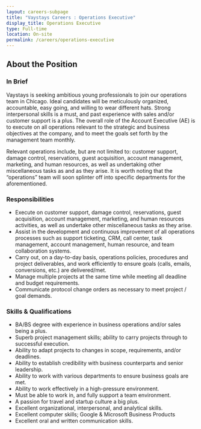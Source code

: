 ```yaml
---
layout: careers-subpage
title: "Vaystays Careers : Operations Executive"
display_title: Operations Executive
type: Full-time
location: On-site
permalink: /careers/operations-executive
---
```


## About the Position
### In Brief
Vaystays is seeking ambitious young professionals to join our operations team in Chicago. Ideal candidates will be meticulously organized, accountable, easy going, and willing to wear different hats. Strong interpersonal skills is a must, and past experience with sales and/or customer support is a plus.
The overall role of the Account Executive (AE) is to execute on all operations relevant to the strategic and business objectives at the company, and to meet the goals set forth by the management team monthly.

Relevant operations include, but are not limited to: customer support, damage control, reservations, guest acquisition, account management, marketing, and human resources, as well as undertaking other miscellaneous tasks as and as they arise. It is worth noting that the “operations” team will soon splinter off into specific departments for the aforementioned.

### Responsibilities
* Execute on customer support, damage control, reservations, guest acquisition, account management, marketing, and human resources activities, as well as undertake other miscellaneous tasks as they arise.
* Assist in the development and continuous improvement of all operations processes such as support ticketing, CRM, call center, task management, account management, human resource, and team collaboration systems.
* Carry out, on a day-to-day basis, operations policies, procedures and project deliverables, and work efficiently to ensure goals (calls, emails, conversions, etc.) are delivered/met.
* Manage multiple projects at the same time while meeting all deadline and budget requirements.
* Communicate protocol change orders as necessary to meet project / goal demands.

### Skills & Qualifications
* BA/BS degree with experience in business operations and/or sales being a plus.
* Superb project management skills; ability to carry projects through to successful execution.
* Ability to adapt projects to changes in scope, requirements, and/or deadlines.
* Ability to establish credibility with business counterparts and senior leadership.
* Ability to work with various departments to ensure business goals are met.
* Ability to work effectively in a high-pressure environment.
* Must be able to work in, and fully support a team environment.
* A passion for travel and startup culture a big plus.
* Excellent organizational, interpersonal, and analytical skills.
* Excellent computer skills; Google & Microsoft Business Products
* Excellent oral and written communication skills.
